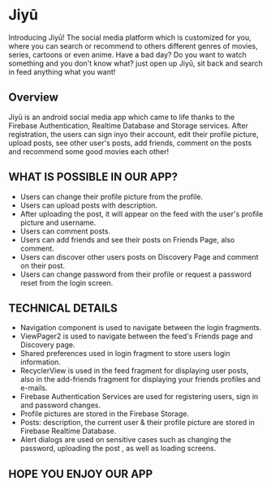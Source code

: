 # Jiyū
Introducing Jiyū! The social media platform which is customized for you, where you can  search or recommend to others different genres of movies, series, cartoons or even  anime. Have a bad day? Do you want to watch something and you don't know what? just
open up Jiyū, sit back and search in feed anything what you want! 


## Overview
Jiyū is an android social media app which came to life thanks to the Firebase Authentication, Realtime Database and Storage services. After registration, the users can sign inyo their account, edit their profile picture, upload posts, see other user's posts, add friends, comment on the posts and recommend some good movies each other!


## WHAT IS POSSIBLE IN OUR APP?
- Users can change their profile picture from the profile.
- Users can upload posts with description.
- After uploading the post, it will appear on the feed with the user's profile picture and username.
- Users can comment posts.
- Users can add friends and see their posts on Friends Page, also comment.
- Users can discover other users posts on Discovery Page and comment on their post.
- Users can change password from their profile or request a password reset from the login screen.

## TECHNICAL DETAILS
- Navigation component is used to navigate between the login fragments.
- ViewPager2 is used to navigate between the feed's Friends page and Discovery page.
- Shared preferences used in login fragment to store users login information.
- RecyclerView is used in the feed fragment for displaying user posts, also in the add-friends fragment for displaying your friends profiles and e-mails.
- Firebase Authentication Services are used for registering users, sign in and password changes.
- Profile pictures are stored in the Firebase Storage.
- Posts: description, the current user & their profile picture are stored in Firebase Realtime Database.
- Alert dialogs are used on sensitive cases such as changing the password, uploading the post , as well as loading screens.


## HOPE YOU ENJOY OUR APP 
